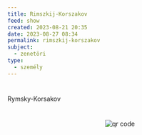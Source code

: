 ```yaml
---
title: Rimszkij-Korszakov
feed: show
created: 2023-08-21 20:35
date: 2023-08-27 08:34
permalink: rimszkij-korszakov
subject:
  - zenetöri
type:
  - személy
---
```

#

Rymsky-Korsakov




#
<p style="text-align: center;"><img src="https://chart.googleapis.com/chart?cht=qr&chl=https://notes.andrasdenes.com/rimszkij-korszakov&chs=180x180&choe=UTF-8&chld=L|2" alt="qr code"></p>

